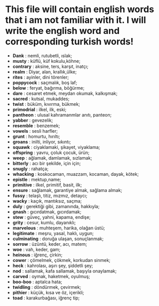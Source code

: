 # This file will contain english words that i am not familiar with it. I will write the english word and corresponding turkish words!

- **Dank** : nemli, rutubetli, ıslak;
- **musty** : küflü, küf kokulu,köhne;
- **contrary** : aksine, ters, karşıt, inatçı;
- **realm** : Diyar, alan, krallık,ülke;
- **rites** : ayinler, dini törenler;
- **poppycock** : saçmalık, boş laf;
- **below** : feryat, bağırma, böğürme;
- **dare** : cesaret etmek, meydan okumak, kalkışmak;
- **sacred** : kutsal, mukaddes;
- **twist** : büküm, kıvırma, bükmek;
- **primodrial** : ilkel, ilk, eski;
- **pantheon** : ulusal kahramanmlar anıtı, panteon;
- **yabber** : gevezelik;
- **resemble** : benzemek;
- **vowels** : sesli harfler;
- **grunt** : homurtu, hırıltı;
- **groans** : inilti, inliyor, sıkıntı;
- **squawk** : ciyaklamaki, şikayet, viyaklama;
- **offspring** : yavru, çoluk çocuk, ürün;
- **weep** : ağlamak, damlamak, sızlamak;
- **bitterly** : acı bir şekilde, için için;
- **snugly** : rahatça;
- **whacking** : koskocaman, muazzam, kocaman, dayak, kötek;
- **epistle** : mektup,name;
- **primitive** : ilkel, primitif, basit, ilk;
- **ensure** : sağlamak, garantiye almak, sağlama almak;
- **fussy** : telaşlı, titiz, mızmız, detaycı;
- **wacky** : kaçık, mantıksız, saçma;
- **duly** : gerektiği gibi, zamanında, hakkıyla;
- **gnash** : gıcırdatmak, gıcırdamak;
- **stew** : güveç, yahni, kapama, endişe;
- **grity** : cesur, kumlu, dayanıklı;
- **marvelous** : muhteşem, harika, olağan üstü;
- **legitimate** : meşru, yasal, haklı, uygun;
- **culminating** : doruğa ulaşan, sonuçlanmak;
- **sorrow** : üzüntü, keder, acı, matem;
- **woe** : vah, keder, gam;
- **heinous** : iğrenç, çirkin;
- **cower** : çömelmek, çökmek, korkudan sinmek;
- **heck** : kahrolası, aşırı şey, şiddetli şey;
- **nod** : sallamak, kafa sallamak, başıyla onaylamak;
- **carved** : oymak, haketmek, oyulmuş;
- **boo-boo** : aptalca hata;
- **twidling** : döndürmek, çevirmek;
- **pithier** : küçük, kısa ve öz, içerikli;
- **toad** : karakurbağası, iğrenç tip;